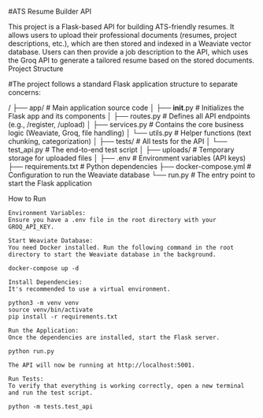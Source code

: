 #ATS Resume Builder API

This project is a Flask-based API for building ATS-friendly resumes. It allows users to upload their professional documents (resumes, project descriptions, etc.), which are then stored and indexed in a Weaviate vector database. Users can then provide a job description to the API, which uses the Groq API to generate a tailored resume based on the stored documents.
Project Structure

#The project follows a standard Flask application structure to separate concerns:

/
├── app/                  # Main application source code
│   ├── __init__.py       # Initializes the Flask app and its components
│   ├── routes.py         # Defines all API endpoints (e.g., /register, /upload)
│   ├── services.py       # Contains the core business logic (Weaviate, Groq, file handling)
│   └── utils.py          # Helper functions (text chunking, categorization)
│
├── tests/                # All tests for the API
│   └── test_api.py       # The end-to-end test script
│
├── uploads/              # Temporary storage for uploaded files
│
├── .env                  # Environment variables (API keys)
├── requirements.txt      # Python dependencies
├── docker-compose.yml    # Configuration to run the Weaviate database
└── run.py                # The entry point to start the Flask application

How to Run

    Environment Variables:
    Ensure you have a .env file in the root directory with your GROQ_API_KEY.

    Start Weaviate Database:
    You need Docker installed. Run the following command in the root directory to start the Weaviate database in the background.

    docker-compose up -d

    Install Dependencies:
    It's recommended to use a virtual environment.

    python3 -m venv venv
    source venv/bin/activate
    pip install -r requirements.txt

    Run the Application:
    Once the dependencies are installed, start the Flask server.

    python run.py

    The API will now be running at http://localhost:5001.

    Run Tests:
    To verify that everything is working correctly, open a new terminal and run the test script.

    python -m tests.test_api

